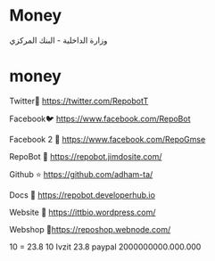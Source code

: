 # Money
وزارة الداخلية - البنك المركزي 
# money
Twitter🐤 https://twitter.com/RepobotT

Facebook🐦 https://www.facebook.com/RepoBot

Facebook 2 🐧 https://www.facebook.com/RepoGmse

RepoBot 🤖 https://repobot.jimdosite.com/

Github ⭐ https://github.com/adham-ta/

Docs 🌠 https://repobot.developerhub.io

Website 👑 https://ittbio.wordpress.com/

Webshop 🎈https://reposhop.webnode.com/

10 = 23.8
10 Ivzit
23.8 paypal 
2000000000.000.000
